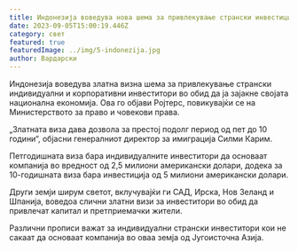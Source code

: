 ```yaml
---
title: Индонезија воведува нова шема за привлекување странски инвестиции
date: 2023-09-05T15:00:19.446Z
category: свет
featured: true
featuredImage: ../img/5-indonezija.jpg
author: Вардарски
---
```

Индонезија воведува златна визна шема за привлекување странски индивидуални и корпоративни инвеститори во обид да ја зајакне својата национална економија. Ова го објави Ројтерс, повикувајќи се на Министерството за право и човекови права.

„Златната виза дава дозвола за престој подолг период од пет до 10 години“, објасни генералниот директор за имиграција Силми Карим.

Петгодишната виза бара индивидуалните инвеститори да основаат компанија во вредност од 2,5 милиони американски долари, додека за 10-годишната виза бара инвестиција од 5 милиони американски долари.

Други земји ширум светот, вклучувајќи ги САД, Ирска, Нов Зеланд и Шпанија, воведоа слични златни визи за инвеститори во обид да привлечат капитал и претприемачки жители.

Различни прописи важат за индивидуални странски инвеститори кои не сакаат да основаат компанија во оваа земја од Југоисточна Азија.